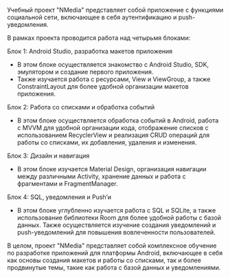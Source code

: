 Учебный проект "NMedia" представляет собой приложение с функциями социальной сети, включающее в себя аутентификацию и push-уведомления.

В рамках проекта проводится работа над четырьмя блоками:

Блок 1: Android Studio, разработка макетов приложения
- В этом блоке осуществляется знакомство с Android Studio, SDK, эмулятором и создание первого приложения.
- Также изучается работа с ресурсами, View и ViewGroup, а также ConstraintLayout для более удобной организации макетов приложения.

Блок 2: Работа со списками и обработка событий
- В этом блоке осуществляется обработка событий в Android, работа с MVVM для удобной организации кода, отображение списков с использованием RecyclerView и реализация CRUD операций для работы со списками, их добавления, удаления и изменения.

Блок 3: Дизайн и навигация
- В этом блоке изучается Material Design, организация навигации между различными Activity, хранение данных и работа с фрагментами и FragmentManager.

Блок 4: SQL, уведомления и Push’и
- В этом блоке углубленно изучается работа с SQL и SQLite, а также использование библиотеки Room для более удобной работы с базой данных. Также осуществляется изучение создания уведомлений и push-уведомлений для повышения вовлеченности пользователей.

В целом, проект "NMedia" представляет собой комплексное обучение по разработке приложений для платформы Android, включающее в себя как основы создания макетов и работы со списками, так и более продвинутые темы, такие как работа с базой данных и уведомлениями.
